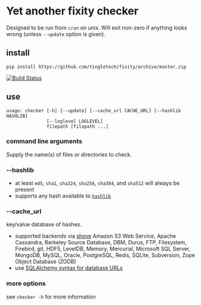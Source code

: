 # Yet another fixity checker

Designed to be run from `cron` on unix.  Will exit non-zero if anything
looks wrong (unless `--update` option is given).

## install
```
pip install https://github.com/tingletech/fixity/archive/master.zip
```

[![Build Status](https://travis-ci.org/tingletech/fixity.svg)](https://travis-ci.org/tingletech/fixity)

## use

```
usage: checker [-h] [--update] [--cache_url CACHE_URL] [--hashlib HASHLIB]
               [--loglevel LOGLEVEL]
               filepath [filepath ...]
```

### command line arguments

Supply the name(s) of files or directories to check.

### --hashlib
 * at least `md5`, `sha1`, `sha224`, `sha256`, `sha384`, and `sha512` will always be present
 * supports any hash available to [`hashlib`](https://docs.python.org/2/library/hashlib.html#module-hashlib)

### --cache_url

 key/value database of hashes. 

 * supported backends via [shove](https://pypi.python.org/pypi/shove)
 Amazon S3 Web Service, Apache Cassandra, Berkeley Source Database,
 DBM, Durus, FTP, Filesystem, Firebird, git, HDF5, LevelDB, Memory,
 Mercurial, Microsoft SQL Server, MongoDB, MySQL, Oracle, PostgreSQL,
 Redis, SQLite, Subversion, Zope Object Database (ZODB)
 * use [SQLAlchemy syntax for database URLs](http://docs.sqlalchemy.org/en/rel_0_9/core/engines.html)

### more options

see `checker -h` for more information
